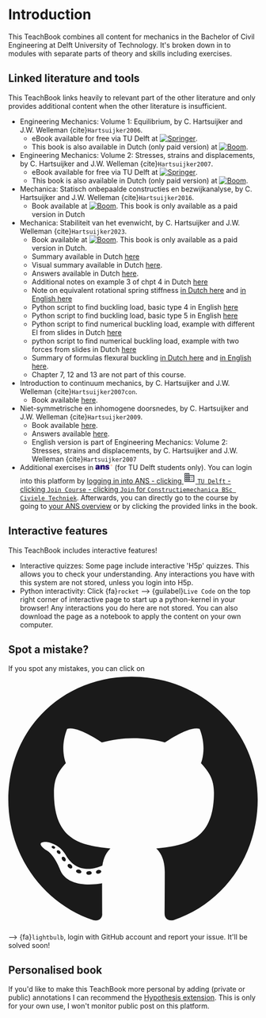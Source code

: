 # Introduction

This TeachBook combines all content for mechanics in the Bachelor of Civil Engineering at Delft University of Technology. It's broken down in to modules with separate parts of theory and skills including exercises.

## Linked literature and tools
This TeachBook links heavily to relevant part of the other literature and only provides additional content when the other literature is insufficient.
- Engineering Mechanics: Volume 1: Equilibrium, by C. Hartsuijker and J.W. Welleman {cite}`Hartsuijker2006`.
  - eBook available for free via TU Delft at [<img height="20px" src="./figures/springer-logo.svg" alt="Springer">](https://link-springer-com.tudelft.idm.oclc.org/book/10.1007/978-1-4020-5483-9).
  - This book is also available in Dutch (only paid version) at [<img height="12px" src="./figures/logo-boom.svg" alt="Boom">](https://www.boomhogeronderwijs.nl/product/100-9055_Mechanica-Evenwicht-3e-druk).
- Engineering Mechanics: Volume 2: Stresses, strains and displacements, by C. Hartsuijker and J.W. Welleman {cite}`Hartsuijker2007`.
  - eBook available for free via TU Delft at [<img height="20px" src="./figures/springer-logo.svg" alt="Springer">](https://link.springer.com/book/10.1007/978-1-4020-5763-2).
  - This book is also available in Dutch (only paid version) at [<img height="12px" src="./figures/logo-boom.svg" alt="Boom">](https://www.boomhogeronderwijs.nl/product/100-9056_Mechanica-Spanningen-vervormingen-verplaatsingen-3e-druk).
- Mechanica: Statisch onbepaalde constructies en bezwijkanalyse, by C. Hartsuijker and J.W. Welleman {cite}`Hartsuijker2016`. 
  - Book available at [<img height="12px" src="./figures/logo-boom.svg" alt="Boom">](https://www.boom.nl/hoger-onderwijs/100-9587_Mechanica-Statisch-onbepaalde-constructies-en-bezwijkanalyse-3e-druk). This book is only available as a paid version in Dutch
- Mechanica: Stabiliteit van het evenwicht, by C. Hartsuijker and J.W. Welleman {cite}`Hartsuijker2023`.
  - Book available at [<img height="12px" src="./figures/logo-boom.svg" alt="Boom">](https://www.boom.nl/hoger-onderwijs/100-10458_Mechanica-Stabiliteit-van-het-evenwicht). This book is only available as a paid version in Dutch.
  - Summary available in Dutch [here](https://icozct.tudelft.nl/TUD_CT/CM3bridge/collegestof/stabiliteit/files/SAMENVATTING%20BOEK%20STABILITEIT.pdf)
  - Visual summary available in Dutch [here](https://icozct.tudelft.nl/TUD_CT/CM3bridge/collegestof/stabiliteit/files/SAMENVATTINGSKAART_stabiliteit.pdf).
  - Answers available in Dutch [here](https://icozct.tudelft.nl/TUD_CT/CM3bridge/collegestof/stabiliteit/files/antwoorden-BOEK-deel-4.pdf).
  - Additional notes on example 3 of chpt 4 in Dutch [here](https://icozct.tudelft.nl/TUD_CT/CM3bridge/collegestof/stabiliteit/files/toelichting_Hfst4_voorbeeld3.pdf)
  - Note on equivalent rotational spring stiffness [in Dutch here](https://icozct.tudelft.nl/TUD_CT/CM3bridge/collegestof/stabiliteit/files/Vervangende_rotatieveerstijfheid.pdf) and [in English here](https://icozct.tudelft.nl/TUD_CT/CM3bridge/collegestof/stabiliteit/files/equivalent-rotational-stiffness.pdf)
  - Python script to find buckling load, basic type 4 in English [here](https://icozct.tudelft.nl/TUD_CT/CM3bridge/collegestof/stabiliteit/files/python-buckling-Euler4.html)
  - Python script to find buckling load, basic type 5 in English [here](https://icozct.tudelft.nl/TUD_CT/CM3bridge/collegestof/stabiliteit/files/python-buckling-Euler5.html)
  - Python script to find numerical buckling load, example with different EI from slides in Dutch [here](https://icozct.tudelft.nl/TUD_CT/CM3bridge/collegestof/stabiliteit/files/python-knik_kolom-met-EI1-EI2.html)
  - python script to find numerical buckling load, example with two forces from slides in Dutch [here](https://icozct.tudelft.nl/TUD_CT/CM3bridge/collegestof/stabiliteit/files/python-knik_kolom-met-2-puntlasten.html)
  - Summary of formulas flexural buckling [in Dutch here](https://icozct.tudelft.nl/TUD_CT/CM3bridge/collegestof/stabiliteit/files/Samenvatting%20buigzame%20staven.pdf) and [in English here](https://icozct.tudelft.nl/TUD_CT/CM3bridge/collegestof/stabiliteit/files/Summary-Flexural-Buckling-Formulas.pdf).
  - Chapter 7, 12 and 13 are not part of this course.
- Introduction to continuum mechanics, by C. Hartsuijker and J.W. Welleman {cite}`Hartsuijker2007con`.
  - Book available [here](external/mechanics-BSc/book/Lecture_Notes_Elasticity.pdf).
- Niet-symmetrische en inhomogene doorsnedes, by C. Hartsuijker and J.W. Welleman {cite}`Hartsuijker2009`.
  - Book available [here](external/mechanics-BSc/book/Niet-symmetrische_en_inhomogene_doorsnedes.pdf).
  - Answers available [here](external/mechanics-BSc/book/antwoorden_Niet-symmetrische_en_inhomogene_doorsnedes.pdf).
  - English version is part of Engineering Mechanics: Volume 2: Stresses, strains and displacements, by C. Hartsuijker and J.W. Welleman {cite}`Hartsuijker2007`
- Additional exercises in [<img height="12px" src="./images/ANS.svg" alt="ANS">](https://ans.app/routing/courses/436978) (for TU Delft students only). You can login into this platform by [logging in into ANS - clicking  <svg xmlns="http://www.w3.org/2000/svg" height="24px" viewBox="0 -960 960 960" width="24px" fill="#5f6368"><path d="M80-120v-720h400v160h400v560H80Zm80-80h80v-80h-80v80Zm0-160h80v-80h-80v80Zm0-160h80v-80h-80v80Zm0-160h80v-80h-80v80Zm160 480h80v-80h-80v80Zm0-160h80v-80h-80v80Zm0-160h80v-80h-80v80Zm0-160h80v-80h-80v80Zm160 480h320v-400H480v80h80v80h-80v80h80v80h-80v80Zm160-240v-80h80v80h-80Zm0 160v-80h80v80h-80Z"/></svg> `TU Delft` - clicking `Join Course`  - clicking `Join` for `Constructiemechanica BSc Civiele Techniek`](https://ans.app/universities/1/courses/join_courses). Afterwards, you can directly go to the course by going to [your ANS overview](https://ans.app/routing/courses/436978) or by clicking the provided links in the book.

## Interactive features
This TeachBook includes interactive features!
- Interactive quizzes: Some page include interactive 'H5p' quizzes. This allows you to check your understanding. Any interactions you have with this system are not stored, unless you login into H5p.
- Python interactivity: Click {fa}`rocket` --> {guilabel}`Live Code` on the top right corner of interactive page to start up a python-kernel in your browser! Any interactions you do here are not stored. You can also download the page as a notebook to apply the content on your own computer.

## Spot a mistake?
If you spot any mistakes, you can click on <svg class="svg-inline--fa fa-github" aria-hidden="true" focusable="false" data-prefix="fab" data-icon="github" role="img" xmlns="http://www.w3.org/2000/svg" viewBox="0 0 496 512" data-fa-i2svg=""><path fill="currentColor" d="M165.9 397.4c0 2-2.3 3.6-5.2 3.6-3.3.3-5.6-1.3-5.6-3.6 0-2 2.3-3.6 5.2-3.6 3-.3 5.6 1.3 5.6 3.6zm-31.1-4.5c-.7 2 1.3 4.3 4.3 4.9 2.6 1 5.6 0 6.2-2s-1.3-4.3-4.3-5.2c-2.6-.7-5.5.3-6.2 2.3zm44.2-1.7c-2.9.7-4.9 2.6-4.6 4.9.3 2 2.9 3.3 5.9 2.6 2.9-.7 4.9-2.6 4.6-4.6-.3-1.9-3-3.2-5.9-2.9zM244.8 8C106.1 8 0 113.3 0 252c0 110.9 69.8 205.8 169.5 239.2 12.8 2.3 17.3-5.6 17.3-12.1 0-6.2-.3-40.4-.3-61.4 0 0-70 15-84.7-29.8 0 0-11.4-29.1-27.8-36.6 0 0-22.9-15.7 1.6-15.4 0 0 24.9 2 38.6 25.8 21.9 38.6 58.6 27.5 72.9 20.9 2.3-16 8.8-27.1 16-33.7-55.9-6.2-112.3-14.3-112.3-110.5 0-27.5 7.6-41.3 23.6-58.9-2.6-6.5-11.1-33.3 2.6-67.9 20.9-6.5 69 27 69 27 20-5.6 41.5-8.5 62.8-8.5s42.8 2.9 62.8 8.5c0 0 48.1-33.6 69-27 13.7 34.7 5.2 61.4 2.6 67.9 16 17.7 25.8 31.5 25.8 58.9 0 96.5-58.9 104.2-114.8 110.5 9.2 7.9 17 22.9 17 46.4 0 33.7-.3 75.4-.3 83.6 0 6.5 4.6 14.4 17.3 12.1C428.2 457.8 496 362.9 496 252 496 113.3 383.5 8 244.8 8zM97.2 352.9c-1.3 1-1 3.3.7 5.2 1.6 1.6 3.9 2.3 5.2 1 1.3-1 1-3.3-.7-5.2-1.6-1.6-3.9-2.3-5.2-1zm-10.8-8.1c-.7 1.3.3 2.9 2.3 3.9 1.6 1 3.6.7 4.3-.7.7-1.3-.3-2.9-2.3-3.9-2-.6-3.6-.3-4.3.7zm32.4 35.6c-1.6 1.3-1 4.3 1.3 6.2 2.3 2.3 5.2 2.6 6.5 1 1.3-1.3.7-4.3-1.3-6.2-2.2-2.3-5.2-2.6-6.5-1zm-11.4-14.7c-1.6 1-1.6 3.6 0 5.9 1.6 2.3 4.3 3.3 5.6 2.3 1.6-1.3 1.6-3.9 0-6.2-1.4-2.3-4-3.3-5.6-2z"></path></svg> --> {fa}`lightbulb`, login with GitHub account and report your issue. It'll be solved soon!

## Personalised book
If you'd like to make this TeachBook more personal by adding (private or public) annotations I can recommend the [Hypothesis extension](https://web.hypothes.is/start/). This is only for your own use, I won't monitor public post on this platform.